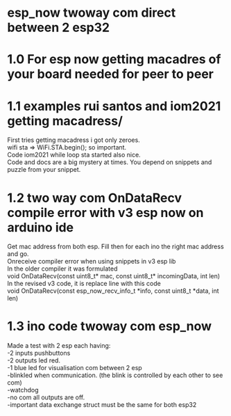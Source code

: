 # esp_now twoway com direct between 2 esp32
# 1.0 For esp now getting macadres of your board needed for peer to peer <br>
# 1.1 examples rui santos and iom2021 getting macadress/
First tries getting macadress i got only zeroes. <br>
wifi sta => WiFi.STA.begin(); so important.<br>
Code iom2021 while loop sta started also nice.<br>
Code and docs are a big mystery at times. You depend on snippets and puzzle from your snippet.<br>
# 1.2 two way com OnDataRecv compile error with v3 esp now on arduino ide
Get mac address from both esp. Fill then for each ino the right mac address and go. <br>
Onreceive compiler error when using snippets in v3 esp lib <br>
In the older compiler it was formulated <br>
void OnDataRecv(const uint8_t* mac, const uint8_t* incomingData, int len) <br>
In the revised v3 code, it is replace line with this code <br>
void OnDataRecv(const esp_now_recv_info_t *info, const uint8_t *data, int len) <br>
# 1.3 ino code twoway com esp_now 
Made a test with 2 esp each having: <br>
-2 inputs pushbuttons <br>
-2 outputs led red. <br>
-1 blue led for visualisation com between 2 esp <br>
    -blinkled when communication. (the blink is controlled by each other to see com) <br>
-watchdog <br>
-no com all outputs are off.<br>
-important data exchange struct must be the same for both esp32 <br>


